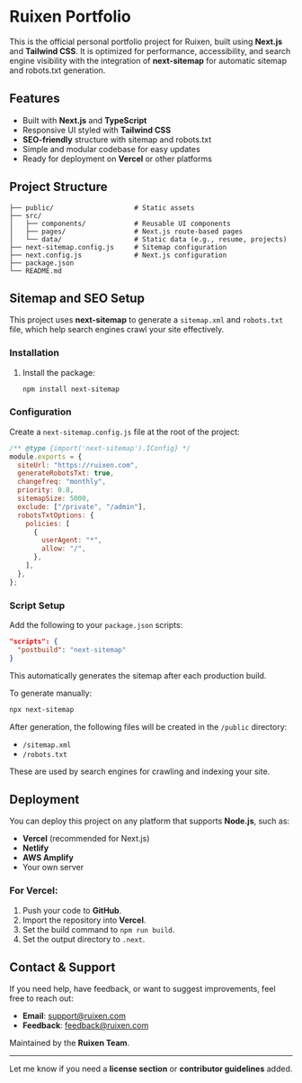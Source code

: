 
# Ruixen Portfolio

This is the official personal portfolio project for Ruixen, built using **Next.js** and **Tailwind CSS**. It is optimized for performance, accessibility, and search engine visibility with the integration of **next-sitemap** for automatic sitemap and robots.txt generation.

## Features

- Built with **Next.js** and **TypeScript**
- Responsive UI styled with **Tailwind CSS**
- **SEO-friendly** structure with sitemap and robots.txt
- Simple and modular codebase for easy updates
- Ready for deployment on **Vercel** or other platforms

## Project Structure

```
├── public/                    # Static assets
├── src/
│   ├── components/            # Reusable UI components
│   ├── pages/                 # Next.js route-based pages
│   └── data/                  # Static data (e.g., resume, projects)
├── next-sitemap.config.js     # Sitemap configuration
├── next.config.js             # Next.js configuration
├── package.json
└── README.md
```

## Sitemap and SEO Setup

This project uses **next-sitemap** to generate a `sitemap.xml` and `robots.txt` file, which help search engines crawl your site effectively.

### Installation

1. Install the package:

   ```bash
   npm install next-sitemap
   ```

### Configuration

Create a `next-sitemap.config.js` file at the root of the project:

```js
/** @type {import('next-sitemap').IConfig} */
module.exports = {
  siteUrl: "https://ruixen.com",
  generateRobotsTxt: true,
  changefreq: "monthly",
  priority: 0.8,
  sitemapSize: 5000,
  exclude: ["/private", "/admin"],
  robotsTxtOptions: {
    policies: [
      {
        userAgent: "*",
        allow: "/",
      },
    ],
  },
};
```

### Script Setup

Add the following to your `package.json` scripts:

```json
"scripts": {
  "postbuild": "next-sitemap"
}
```

This automatically generates the sitemap after each production build.

To generate manually:

```bash
npx next-sitemap
```

After generation, the following files will be created in the `/public` directory:

- `/sitemap.xml`
- `/robots.txt`

These are used by search engines for crawling and indexing your site.

## Deployment

You can deploy this project on any platform that supports **Node.js**, such as:

- **Vercel** (recommended for Next.js)
- **Netlify**
- **AWS Amplify**
- Your own server

### For Vercel:

1. Push your code to **GitHub**.
2. Import the repository into **Vercel**.
3. Set the build command to `npm run build`.
4. Set the output directory to `.next`.


## Contact & Support

If you need help, have feedback, or want to suggest improvements, feel free to reach out:

- **Email**: [support@ruixen.com](mailto:support@ruixen.com)
- **Feedback**: [feedback@ruixen.com](mailto:feedback@ruixen.com)

Maintained by the **Ruixen Team**.

---

Let me know if you need a **license section** or **contributor guidelines** added.
